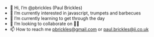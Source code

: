 - 👋 Hi, I’m @pbrickles (Paul Brickles)
- 👀 I’m currently interested in javascript, trumpets and barbecues
- 🌱 I’m currently learning to get through the day
- 💞️ I’m looking to collaborate on 🤷‍♂️
- 📫 How to reach me pbrickles@gmail.com or paul.brickles@ii.co.uk
